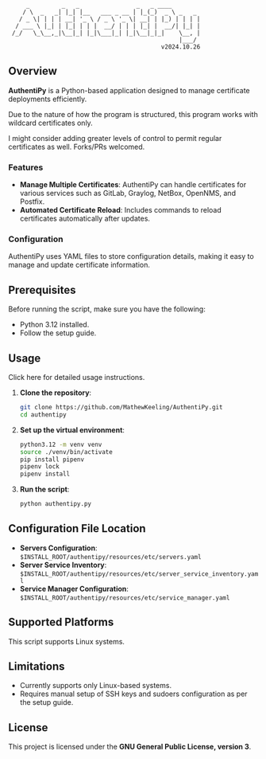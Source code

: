 ```
     _         _   _                _   _ ____        
    / \  _   _| |_| |__   ___ _ __ | |_(_)  _ \ _   _ 
   / _ \| | | | __| '_ \ / _ \ '_ \| __| | |_) | | | |
  / ___ \ |_| | |_| | | |  __/ | | | |_| |  __/| |_| |
 /_/   \_\__,_|\__|_| |_|\___|_| |_|\__|_|_|    \__, |
                                                |___/ 
                                           v2024.10.26
```

## Overview

**AuthentiPy** is a Python-based application designed to manage certificate deployments efficiently.

Due to the nature of how the program is structured, this program works with wildcard certificates only. 

I might consider adding greater levels of control to permit regular certificates as well. Forks/PRs welcomed.

### Features

- **Manage Multiple Certificates**: AuthentiPy can handle certificates for various services such as GitLab, Graylog, NetBox, OpenNMS, and Postfix.
- **Automated Certificate Reload**: Includes commands to reload certificates automatically after updates.

### Configuration

AuthentiPy uses YAML files to store configuration details, making it easy to manage and update certificate information.

## Prerequisites

Before running the script, make sure you have the following:

- Python 3.12 installed.
- Follow the setup guide.

## Usage

Click here for detailed usage instructions.

1. **Clone the repository**:
    ```sh
    git clone https://github.com/MathewKeeling/AuthentiPy.git
    cd authentipy
    ```

2. **Set up the virtual environment**:
    ```sh
    python3.12 -m venv venv
    source ./venv/bin/activate
    pip install pipenv
    pipenv lock
    pipenv install
    ```

3. **Run the script**:
    ```sh
    python authentipy.py
    ```

## Configuration File Location

- **Servers Configuration**: `$INSTALL_ROOT/authentipy/resources/etc/servers.yaml`
- **Server Service Inventory**: `$INSTALL_ROOT/authentipy/resources/etc/server_service_inventory.yaml`
- **Service Manager Configuration**: `$INSTALL_ROOT/authentipy/resources/etc/service_manager.yaml`

## Supported Platforms

This script supports Linux systems.

## Limitations

- Currently supports only Linux-based systems.
- Requires manual setup of SSH keys and sudoers configuration as per the setup guide.

## License

This project is licensed under the **GNU General Public License, version 3**.
